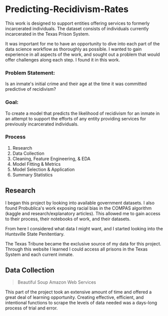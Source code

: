 # Predicting-Recidivism-Rates
This work is designed to support entities offering services to formerly incarcerated individuals. The dataset consists of individuals currently incarcerated in the Texas Prison System.

It was important for me to have an opportunity to dive into each part of the data science workflow as thoroughly as possible. I wanted to gain experience in all aspects of the work, and sought out a problem that would offer challenges along each step. I found it in this work.


### Problem Statement:
Is an inmate's initial crime and their age at the time it was committed predictive of recidivism?

### Goal:
To create a model that predicts the likelihood of recidivism for an inmate in an attempt to support the efforts of any entity providing services for previously incarcerated individuals.


### Process
1. Research
2. Data Collection
3. Cleaning, Feature Engineering, & EDA
4. Model Fitting & Metrics
5. Model Selection & Application
6. Summary Statistics


## Research
I began this project by looking into available government datasets. I also found Probublica's work exposing racial bias in the COMPAS algorithm (kaggle and research/explanatory articles). This allowed me to gain access to their process,  their notebooks of work, and their datasets.

From here I considered what data I might want, and I started looking into the Huntsville State Penitentiary.

The Texas Tribune became the exclusive source of my data for this project. Through this website I learned I could access all prisons in the Texas System and each current inmate.

## Data Collection
> Beautiful Soup
> Amazon Web Services

This part of the project took an extensive amount of time and offered a great deal of learning opportunity. Creating effective, efficient, and intentional functions to scrape the levels of data needed was a days-long process of trial and error. 
